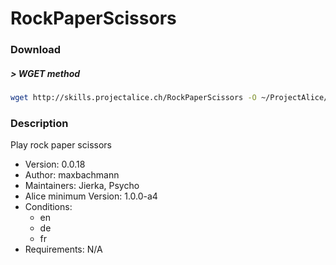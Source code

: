 # RockPaperScissors

### Download

##### > WGET method
```bash
wget http://skills.projectalice.ch/RockPaperScissors -O ~/ProjectAlice/system/skillInstallTickets/RockPaperScissors.install
```

### Description
Play rock paper scissors

- Version: 0.0.18
- Author: maxbachmann
- Maintainers: Jierka, Psycho
- Alice minimum Version: 1.0.0-a4
- Conditions:
  - en
  - de
  - fr
- Requirements: N/A

